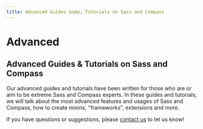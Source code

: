 ```yaml
---
title: Advanced Guides &amp; Tutorials on Sass and Compass
---
```


# Advanced

## Advanced Guides &amp; Tutorials on Sass and Compass

Our advanced guides and tutorials have been written for those who are or aim to be extreme Sass and Compass experts. In these guides and tutorials, we will talk about the most advanced features and usages of Sass and Compass, how to create mixins, "frameworks", extensions and more.

If you have questions or suggestions, please [contact us](/contact) to let us know!